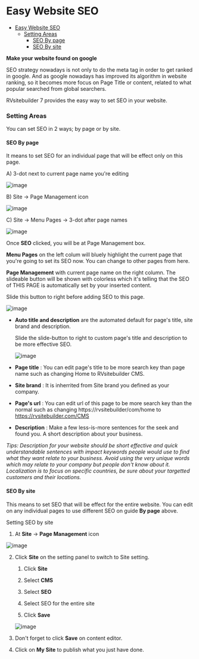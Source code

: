 # Easy Website SEO

- [Easy Website SEO](#easy-website-seo)
    - [Setting Areas](#setting-areas)
      - [SEO By page](#seo-by-page)
      - [SEO By site](#seo-by-site)

**Make your website found on google**

SEO strategy nowadays is not only to do the meta tag in order to get ranked in google. And as google nowadays has improved its algorithm in website ranking, so it becomes more focus on Page Title or content, related to what popular searched from global searchers.

RVsitebuilder 7 provides the easy way to set SEO in your website.

### Setting Areas

You can set SEO in 2 ways; by page or by site.

#### SEO By page

It means to set SEO for an individual page that will be effect only on this page.

A) 3-dot next to current page name you're editing

  ![image](images/website_seo/img_seo_01_setting_3_dot.png)

B) Site -> Page Management icon

  ![image](images/website_seo/img_seo_02_setting_page_management_icon.png)

C) Site -> Menu Pages -> 3-dot after page names

  ![image](images/website_seo/img_seo_03_setting_3_dot_on_site.png)

Once **SEO** clicked, you will be at Page Management box.

**Menu Pages** on the left colum will bluely highlight the current page that you're going to set its SEO now. You can change to other pages from here.

**Page Management** with current page name on the right column. The slideable button will be shown with colorless which it's telling that the SEO of THIS PAGE is automatically set by your inserted content.

Slide this button to right before adding SEO to this page.

  ![image](images/website_seo/img_seo_04_site_config.png)

- **Auto title and description** are the automated default for page's title, site brand and description.

  Slide the slide-button to right to custom page's title and description to be more effective SEO.

  ![image](images/website_seo/img_seo_05_auto_title_and_description.png)

- **Page title** : You can edit page's title to be more search key than page name such as changing Home to RVsitebuilder CMS.
- **Site brand** : It is inherrited from Site brand you defined as your company.
- **Page's url** : You can edit url of this page to be more search key than the normal such as changing https://rvsitebuilder/com/home to https://rvsitebuilder.com/CMS
- **Description** : Make a few less-is-more sentences for the seek and found you. A short description about your business.

_Tips: Description for your website should be short effective and quick understandable sentences with impact keywords people would use to find what they want relate to your business. Avoid using the very unique words which may relate to your company but people don't know about it. Localization is to focus on specific countries, be sure about your targetted customers and their locations._

#### SEO By site

This means to set SEO that will be effect for the entire website. You can edit on any individual pages to use different SEO on guide **By page** above.

Setting SEO by site

1. At **Site** -> **Page Management** icon

  ![image](images/website_seo/img_seo_02_setting_page_management_icon.png)

2. Click **Site** on the setting panel to switch to Site setting.

    1) Click **Site**

    2) Select **CMS**

    3) Select **SEO**

    4) Select SEO for the entire site

    5) Click **Save**
   
   ![image](images/website_seo/img_seo_06_by_site.png)

3. Don't forget to click **Save** on content editor.

4. Click on **My Site** to publish what you just have done.
